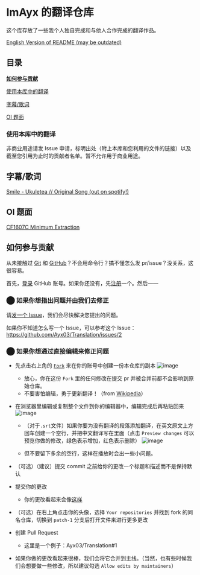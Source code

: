 # ImAyx 的翻译仓库
这个库存放了一些我个人独自完成和与他人合作完成的翻译作品。

[English Version of README (may be outdated)](https://github.com/Ayx03/Translation/blob/main/README-en_US.md)
## 目录

[**如何参与贡献**](#如何参与贡献)

[使用本库中的翻译](#使用本库中的翻译)

[字幕/歌词](#字幕歌词)

[OI 题面](#oi-题面)

### 使用本库中的翻译
非商业用途请发 Issue 申请，标明出处（附上本库和您利用的文件的链接）以及截至您引用为止时的贡献者名单。暂不允许用于商业用途。
## 字幕/歌词
[Smile - Ukuletea // Original Song (out on spotify!)](https://github.com/Ayx03/Translation/blob/main/Smile%20-%20Ukuletea%20__%20Original%20Song%20(out%20on%20spotify!).srt)
## OI 题面
[CF1607C Minimum Extraction](https://github.com/Ayx03/Translation/blob/main/CF1607C%20Minimum%20Extraction.md)
## 如何参与贡献
从未接触过 [Git](https://git-scm.com/) 和 [GitHub](https://github.com/)？不会用命令行？搞不懂怎么发 pr/issue？没关系，这很容易。

首先，[登录](https://github.com/login?return_to=https%3A%2F%2Fgithub.com%2Fsignup%3Fref_cta%3DSign%2Bup%26ref_loc%3Dheader%2Blogged%2Bout%26ref_page%3D%252F%26source%3Dheader-home) GitHub 账号。如果你还没有，先[注册](https://github.com/signup?ref_cta=Sign+up&ref_loc=header+logged+out&ref_page=%2F&source=header-home)一个。然后——
### ⬤ 如果你想指出问题并由我们去修正
请[发一个 Issue](https://github.com/Ayx03/Translation/issues/new)，我们会尽快解决您提出的问题。

如果你不知道怎么写一个 Issue，可以参考这个 Issue：<https://github.com/Ayx03/Translation/issues/2>
### ⬤ 如果你想通过直接编辑来修正问题
- 先点击右上角的 [`Fork`](https://github.com/Ayx03/Translation/fork) 来在你的账号中创建一份本仓库的副本
![image](https://user-images.githubusercontent.com/75155322/178154644-6aa1eda9-7bd0-4923-95e1-c833bb52a5f4.png)

   - 放心，你在这份 `Fork` 里的任何修改在提交 pr 并被合并前都不会影响到原始仓库。
   - 不要害怕编辑，勇于更新翻译！（from [Wikipedia](https://www.wikipedia.org/)）
- 在浏览器里编辑或复制整个文件到你的编辑器中，编辑完成后再粘贴回来
![image](https://user-images.githubusercontent.com/75155322/178154778-fe578a37-f24e-42f3-a143-48c72c647ec4.png)
  - （对于`.srt`文件）如果你要为没有翻译的段落添加翻译，在英文原文上方回车创建一个空行，并把中文翻译写在里面（点击 `Preview changes` 可以预览你做的修改，绿色表示增加，红色表示删除）
  ![image](https://user-images.githubusercontent.com/75155322/178154794-5195fff4-0277-408c-aafe-5e16ce843248.png)

  - 但不要留下多余的空行，这样在播放时会出一些小问题。
- （可选）（建议）提交 commit 之前给你的更改一个标题和描述而不是保持默认
- 提交你的更改
  - 你的更改看起来会像[这样](https://github.com/Ayx03/Translation/pull/1/commits/2e60e6e6976d711fd8b71c662629e9944f4d9061)
- （可选）在右上角点击你的头像，选择 `Your repositories` 并找到 fork 的同名仓库，切换到 `patch-1` 分支后打开文件来进行更多更改
- 创建 Pull Request
  - 这里是一个例子：Ayx03/Translation#1
- 如果你做的更改看起来很棒，我们会将它合并到主线。（当然，也有些时候我们会想要做一些修改，所以建议勾选 `Allow edits by maintainers`）
